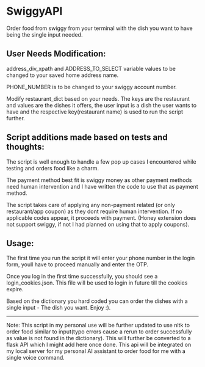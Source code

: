 # SwiggyAPI
Order food from swiggy from your terminal with the dish you want to have being the single input needed.

User Needs Modification:
----------------------------------------------------
address_div_xpath and ADDRESS_TO_SELECT variable values to be changed to your saved home address name.

PHONE_NUMBER is to be changed to your swiggy account number.

Modify restaurant_dict based on your needs. The keys are the restaurant and values are the dishes it offers, the user input is a dish the user wants to have and the respective key(restaurant name) is used to run the script further.

Script additions made based on tests and thoughts:
----------------------------------------------------
The script is well enough to handle a few pop up cases I encountered while testing and orders food like a charm.

The payment method best fit is swiggy money as other payment methods need human intervention and I have written the code to use that as payment method.

The script takes care of applying any non-payment related (or only restaurant/app coupon) as they dont require human intervention. If no applicable codes appear, it proceeds with payment. (Honey extension does not support swiggy, if not I had planned on using that to apply coupons).

Usage:
----------------------------------------------------
The first time you run the script it will enter your phone number in the login form, youll have to proceed manually and enter the OTP.

Once you log in the first time successfully, you should see a login_cookies.json. This file will be used to login in future till the cookies expire.

Based on the dictionary you hard coded you can order the dishes with a single input -  The dish you want. Enjoy :).

-----------------------------------------------------
Note: This script in my personal use will be further updated to use nltk to order food similar to input(typo errors cause a rerun to order successfully as value is not found in the dictionary). This will further be converted to a flask API which I might add here once done. This api will be integrated on my local server for my personal AI assistant to order food for me with a single voice command.
